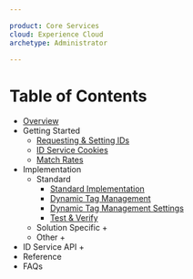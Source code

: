 ```yaml
---

product: Core Services
cloud: Experience Cloud
archetype: Administrator

---
```


# Table of Contents

+ [Overview](overview.md)
+ Getting Started
    + [Requesting & Setting IDs](getting-started/getting-started-id-request.md)
    + [ID Service Cookies](getting-started/getting-started-cookies.md)
    + [Match Rates](getting-started/getting-started-match-rates.md)
+ Implementation
    + Standard 
        + [Standard Implementation](implementation/implementation-standard/standard.md)
        + [Dynamic Tag Management](implementation/dtm.md)
        + [Dynamic Tag Management Settings](implementation/dtm-settings.md)
        + [Test & Verify](implementation/test-verify.md)
    + Solution Specific
        + 
    + Other
        +
+ ID Service API
    +
+ Reference
+ FAQs
